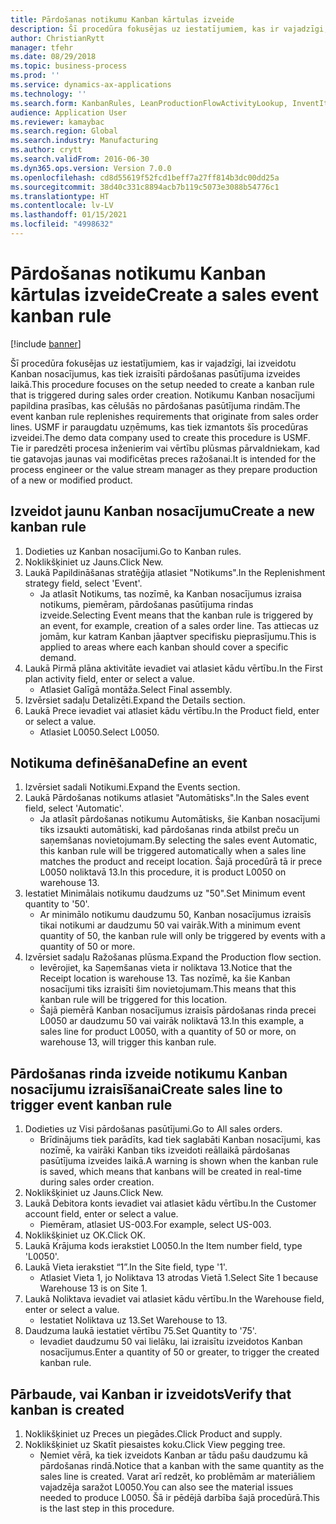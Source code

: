 ```yaml
---
title: Pārdošanas notikumu Kanban kārtulas izveide
description: Šī procedūra fokusējas uz iestatījumiem, kas ir vajadzīgi, lai izveidotu Kanban nosacījumus, kas tiek izraisīti pārdošanas pasūtījuma izveides laikā.
author: ChristianRytt
manager: tfehr
ms.date: 08/29/2018
ms.topic: business-process
ms.prod: ''
ms.service: dynamics-ax-applications
ms.technology: ''
ms.search.form: KanbanRules, LeanProductionFlowActivityLookup, InventItemIdLookupSimple, SalesTableListPage, SalesCreateOrder, SalesTable, LeanPeggingTree
audience: Application User
ms.reviewer: kamaybac
ms.search.region: Global
ms.search.industry: Manufacturing
ms.author: crytt
ms.search.validFrom: 2016-06-30
ms.dyn365.ops.version: Version 7.0.0
ms.openlocfilehash: cd8d55619f52fcd1beff7a27ff814b3dc00dd25a
ms.sourcegitcommit: 38d40c331c8894acb7b119c5073e3088b54776c1
ms.translationtype: HT
ms.contentlocale: lv-LV
ms.lasthandoff: 01/15/2021
ms.locfileid: "4998632"
---
```

# <a name="create-a-sales-event-kanban-rule"></a><span data-ttu-id="7adae-103">Pārdošanas notikumu Kanban kārtulas izveide</span><span class="sxs-lookup"><span data-stu-id="7adae-103">Create a sales event kanban rule</span></span>

[!include [banner](../../includes/banner.md)]

<span data-ttu-id="7adae-104">Šī procedūra fokusējas uz iestatījumiem, kas ir vajadzīgi, lai izveidotu Kanban nosacījumus, kas tiek izraisīti pārdošanas pasūtījuma izveides laikā.</span><span class="sxs-lookup"><span data-stu-id="7adae-104">This procedure focuses on the setup needed to create a kanban rule that is triggered during sales order creation.</span></span> <span data-ttu-id="7adae-105">Notikumu Kanban nosacījumi papildina prasības, kas cēlušās no pārdošanas pasūtījuma rindām.</span><span class="sxs-lookup"><span data-stu-id="7adae-105">The event kanban rule replenishes requirements that originate from sales order lines.</span></span> <span data-ttu-id="7adae-106">USMF ir paraugdatu uzņēmums, kas tiek izmantots šīs procedūras izveidei.</span><span class="sxs-lookup"><span data-stu-id="7adae-106">The demo data company used to create this procedure is USMF.</span></span> <span data-ttu-id="7adae-107">Tie ir paredzēti procesa inženierim vai vērtību plūsmas pārvaldniekam, kad tie gatavojas jaunas vai modificētas preces ražošanai.</span><span class="sxs-lookup"><span data-stu-id="7adae-107">It is intended for the process engineer or the value stream manager as they prepare production of a new or modified product.</span></span>




## <a name="create-a-new-kanban-rule"></a><span data-ttu-id="7adae-108">Izveidot jaunu Kanban nosacījumu</span><span class="sxs-lookup"><span data-stu-id="7adae-108">Create a new kanban rule</span></span>
1. <span data-ttu-id="7adae-109">Dodieties uz Kanban nosacījumi.</span><span class="sxs-lookup"><span data-stu-id="7adae-109">Go to Kanban rules.</span></span>
2. <span data-ttu-id="7adae-110">Noklikšķiniet uz Jauns.</span><span class="sxs-lookup"><span data-stu-id="7adae-110">Click New.</span></span>
3. <span data-ttu-id="7adae-111">Laukā Papildināšanas stratēģija atlasiet "Notikums".</span><span class="sxs-lookup"><span data-stu-id="7adae-111">In the Replenishment strategy field, select 'Event'.</span></span>
    * <span data-ttu-id="7adae-112">Ja atlasīt Notikums, tas nozīmē, ka Kanban nosacījumus izraisa notikums, piemēram, pārdošanas pasūtījuma rindas izveide.</span><span class="sxs-lookup"><span data-stu-id="7adae-112">Selecting Event means that the kanban rule is triggered by an event, for example, creation of a sales order line.</span></span>   <span data-ttu-id="7adae-113">Tas attiecas uz jomām, kur katram Kanban jāaptver specifisku pieprasījumu.</span><span class="sxs-lookup"><span data-stu-id="7adae-113">This is applied to areas where each kanban should cover a specific demand.</span></span>  
4. <span data-ttu-id="7adae-114">Laukā Pirmā plāna aktivitāte ievadiet vai atlasiet kādu vērtību.</span><span class="sxs-lookup"><span data-stu-id="7adae-114">In the First plan activity field, enter or select a value.</span></span>
    * <span data-ttu-id="7adae-115">Atlasiet Galīgā montāža.</span><span class="sxs-lookup"><span data-stu-id="7adae-115">Select Final assembly.</span></span>  
5. <span data-ttu-id="7adae-116">Izvērsiet sadaļu Detalizēti.</span><span class="sxs-lookup"><span data-stu-id="7adae-116">Expand the Details section.</span></span>
6. <span data-ttu-id="7adae-117">Laukā Prece ievadiet vai atlasiet kādu vērtību.</span><span class="sxs-lookup"><span data-stu-id="7adae-117">In the Product field, enter or select a value.</span></span>
    * <span data-ttu-id="7adae-118">Atlasiet L0050.</span><span class="sxs-lookup"><span data-stu-id="7adae-118">Select L0050.</span></span>  

## <a name="define-an-event"></a><span data-ttu-id="7adae-119">Notikuma definēšana</span><span class="sxs-lookup"><span data-stu-id="7adae-119">Define an event</span></span>
1. <span data-ttu-id="7adae-120">Izvērsiet sadali Notikumi.</span><span class="sxs-lookup"><span data-stu-id="7adae-120">Expand the Events section.</span></span>
2. <span data-ttu-id="7adae-121">Laukā Pārdošanas notikums atlasiet "Automātisks".</span><span class="sxs-lookup"><span data-stu-id="7adae-121">In the Sales event field, select 'Automatic'.</span></span>
    * <span data-ttu-id="7adae-122">Ja atlasīt pārdošanas notikumu Automātisks, šie Kanban nosacījumi tiks izsaukti automātiski, kad pārdošanas rinda atbilst preču un saņemšanas novietojumam.</span><span class="sxs-lookup"><span data-stu-id="7adae-122">By selecting the sales event Automatic, this kanban rule will be triggered automatically when a sales line matches the product and receipt location.</span></span> <span data-ttu-id="7adae-123">Šajā procedūrā tā ir prece L0050 noliktavā 13.</span><span class="sxs-lookup"><span data-stu-id="7adae-123">In this procedure, it is product L0050 on warehouse 13.</span></span>  
3. <span data-ttu-id="7adae-124">Iestatiet Minimālais notikumu daudzums uz "50".</span><span class="sxs-lookup"><span data-stu-id="7adae-124">Set Minimum event quantity to '50'.</span></span>
    * <span data-ttu-id="7adae-125">Ar minimālo notikumu daudzumu 50, Kanban nosacījumus izraisīs tikai notikumi ar daudzumu 50 vai vairāk.</span><span class="sxs-lookup"><span data-stu-id="7adae-125">With a minimum event quantity of 50, the kanban rule will only be triggered by events with a quantity of 50 or more.</span></span>  
4. <span data-ttu-id="7adae-126">Izvērsiet sadaļu Ražošanas plūsma.</span><span class="sxs-lookup"><span data-stu-id="7adae-126">Expand the Production flow section.</span></span>
    * <span data-ttu-id="7adae-127">Ievērojiet, ka Saņemšanas vieta ir noliktava 13.</span><span class="sxs-lookup"><span data-stu-id="7adae-127">Notice that the Receipt location is warehouse 13.</span></span> <span data-ttu-id="7adae-128">Tas nozīmē, ka šie Kanban nosacījumi tiks izraisīti šim novietojumam.</span><span class="sxs-lookup"><span data-stu-id="7adae-128">This means that this kanban rule will be triggered for this location.</span></span>  
    * <span data-ttu-id="7adae-129">Šajā piemērā Kanban nosacījumus izraisīs pārdošanas rinda precei L0050 ar daudzumu 50 vai vairāk noliktavā 13.</span><span class="sxs-lookup"><span data-stu-id="7adae-129">In this example, a sales line for product L0050, with a quantity of 50 or more, on warehouse 13, will trigger this kanban rule.</span></span>  

## <a name="create-sales-line-to-trigger-event-kanban-rule"></a><span data-ttu-id="7adae-130">Pārdošanas rinda izveide notikumu Kanban nosacījumu izraisīšanai</span><span class="sxs-lookup"><span data-stu-id="7adae-130">Create sales line to trigger event kanban rule</span></span>
1. <span data-ttu-id="7adae-131">Dodieties uz Visi pārdošanas pasūtījumi.</span><span class="sxs-lookup"><span data-stu-id="7adae-131">Go to All sales orders.</span></span>
    * <span data-ttu-id="7adae-132">Brīdinājums tiek parādīts, kad tiek saglabāti Kanban nosacījumi, kas nozīmē, ka vairāki Kanban tiks izveidoti reāllaikā pārdošanas pasūtījuma izveides laikā.</span><span class="sxs-lookup"><span data-stu-id="7adae-132">A warning is shown when the kanban rule is saved, which means that kanbans will be created in real-time during sales order creation.</span></span>  
2. <span data-ttu-id="7adae-133">Noklikšķiniet uz Jauns.</span><span class="sxs-lookup"><span data-stu-id="7adae-133">Click New.</span></span>
3. <span data-ttu-id="7adae-134">Laukā Debitora konts ievadiet vai atlasiet kādu vērtību.</span><span class="sxs-lookup"><span data-stu-id="7adae-134">In the Customer account field, enter or select a value.</span></span>
    * <span data-ttu-id="7adae-135">Piemēram, atlasiet US-003.</span><span class="sxs-lookup"><span data-stu-id="7adae-135">For example, select US-003.</span></span>  
4. <span data-ttu-id="7adae-136">Noklikšķiniet uz OK.</span><span class="sxs-lookup"><span data-stu-id="7adae-136">Click OK.</span></span>
5. <span data-ttu-id="7adae-137">Laukā Krājuma kods ierakstiet L0050.</span><span class="sxs-lookup"><span data-stu-id="7adae-137">In the Item number field, type 'L0050'.</span></span>
6. <span data-ttu-id="7adae-138">Laukā Vieta ierakstiet “1”.</span><span class="sxs-lookup"><span data-stu-id="7adae-138">In the Site field, type '1'.</span></span>
    * <span data-ttu-id="7adae-139">Atlasiet Vieta 1, jo Noliktava 13 atrodas Vietā 1.</span><span class="sxs-lookup"><span data-stu-id="7adae-139">Select Site 1 because Warehouse 13 is on Site 1.</span></span>  
7. <span data-ttu-id="7adae-140">Laukā Noliktava ievadiet vai atlasiet kādu vērtību.</span><span class="sxs-lookup"><span data-stu-id="7adae-140">In the Warehouse field, enter or select a value.</span></span>
    * <span data-ttu-id="7adae-141">Iestatiet Noliktava uz 13.</span><span class="sxs-lookup"><span data-stu-id="7adae-141">Set Warehouse to 13.</span></span>  
8. <span data-ttu-id="7adae-142">Daudzuma laukā iestatiet vērtību 75.</span><span class="sxs-lookup"><span data-stu-id="7adae-142">Set Quantity to '75'.</span></span>
    * <span data-ttu-id="7adae-143">Ievadiet daudzumu 50 vai lielāku, lai izraisītu izveidotos Kanban nosacījumus.</span><span class="sxs-lookup"><span data-stu-id="7adae-143">Enter a quantity of 50 or greater, to trigger the created kanban rule.</span></span>  

## <a name="verify-that-kanban-is-created"></a><span data-ttu-id="7adae-144">Pārbaude, vai Kanban ir izveidots</span><span class="sxs-lookup"><span data-stu-id="7adae-144">Verify that kanban is created</span></span>
1. <span data-ttu-id="7adae-145">Noklikšķiniet uz Preces un piegādes.</span><span class="sxs-lookup"><span data-stu-id="7adae-145">Click Product and supply.</span></span>
2. <span data-ttu-id="7adae-146">Noklikšķiniet uz Skatīt piesaistes koku.</span><span class="sxs-lookup"><span data-stu-id="7adae-146">Click View pegging tree.</span></span>
    * <span data-ttu-id="7adae-147">Ņemiet vērā, ka tiek izveidots Kanban ar tādu pašu daudzumu kā pārdošanas rindā.</span><span class="sxs-lookup"><span data-stu-id="7adae-147">Notice that a kanban with the same quantity as the sales line is created.</span></span> <span data-ttu-id="7adae-148">Varat arī redzēt, ko problēmām ar materiāliem vajadzēja saražot L0050.</span><span class="sxs-lookup"><span data-stu-id="7adae-148">You can also see the material issues needed to produce L0050.</span></span> <span data-ttu-id="7adae-149">Šā ir pēdējā darbība šajā procedūrā.</span><span class="sxs-lookup"><span data-stu-id="7adae-149">This is the last step in this procedure.</span></span>  

